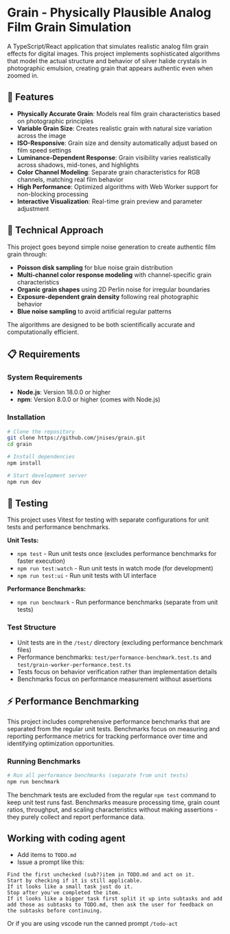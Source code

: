 # Grain - Physically Plausible Analog Film Grain Simulation

A TypeScript/React application that simulates realistic analog film grain effects for digital images. This project implements sophisticated algorithms that model the actual structure and behavior of silver halide crystals in photographic emulsion, creating grain that appears authentic even when zoomed in.

## 🎯 Features

- **Physically Accurate Grain**: Models real film grain characteristics based on photographic principles
- **Variable Grain Size**: Creates realistic grain with natural size variation across the image
- **ISO-Responsive**: Grain size and density automatically adjust based on film speed settings
- **Luminance-Dependent Response**: Grain visibility varies realistically across shadows, mid-tones, and highlights
- **Color Channel Modeling**: Separate grain characteristics for RGB channels, matching real film behavior
- **High Performance**: Optimized algorithms with Web Worker support for non-blocking processing
- **Interactive Visualization**: Real-time grain preview and parameter adjustment

## 🧬 Technical Approach

This project goes beyond simple noise generation to create authentic film grain through:

- **Poisson disk sampling** for blue noise grain distribution
- **Multi-channel color response modeling** with channel-specific grain characteristics
- **Organic grain shapes** using 2D Perlin noise for irregular boundaries
- **Exposure-dependent grain density** following real photographic behavior
- **Blue noise sampling** to avoid artificial regular patterns

The algorithms are designed to be both scientifically accurate and computationally efficient.

## 📋 Requirements

### System Requirements
- **Node.js**: Version 18.0.0 or higher
- **npm**: Version 8.0.0 or higher (comes with Node.js)

### Installation
```bash
# Clone the repository
git clone https://github.com/jnises/grain.git
cd grain

# Install dependencies
npm install

# Start development server
npm run dev
```

## 🧪 Testing

This project uses Vitest for testing with separate configurations for unit tests and performance benchmarks.

**Unit Tests:**
- `npm test` - Run unit tests once (excludes performance benchmarks for faster execution)
- `npm run test:watch` - Run unit tests in watch mode (for development)
- `npm run test:ui` - Run unit tests with UI interface

**Performance Benchmarks:**
- `npm run benchmark` - Run performance benchmarks (separate from unit tests)

### Test Structure
- Unit tests are in the `/test/` directory (excluding performance benchmark files)
- Performance benchmarks: `test/performance-benchmark.test.ts` and `test/grain-worker-performance.test.ts`
- Tests focus on behavior verification rather than implementation details
- Benchmarks focus on performance measurement without assertions

## ⚡ Performance Benchmarking

This project includes comprehensive performance benchmarks that are separated from the regular unit tests. Benchmarks focus on measuring and reporting performance metrics for tracking performance over time and identifying optimization opportunities.

### Running Benchmarks

```bash
# Run all performance benchmarks (separate from unit tests)
npm run benchmark
```

The benchmark tests are excluded from the regular `npm test` command to keep unit test runs fast. Benchmarks measure processing time, grain count ratios, throughput, and scaling characteristics without making assertions - they purely collect and report performance data.

## Working with coding agent
- Add items to `TODO.md`
- Issue a prompt like this:
```
Find the first unchecked (sub?)item in TODO.md and act on it.
Start by checking if it is still applicable.
If it looks like a small task just do it.
Stop after you've completed the item.
If it looks like a bigger task first split it up into subtasks and add add those as subtasks to TODO.md, then ask the user for feedback on the subtasks before continuing.
```
Or if you are using vscode run the canned prompt `/todo-act`
